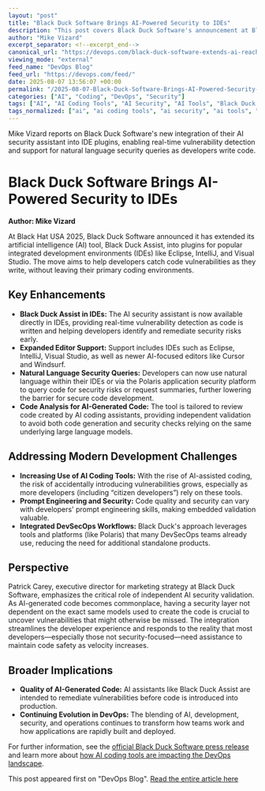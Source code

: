 ```yaml
---
layout: "post"
title: "Black Duck Software Brings AI-Powered Security to IDEs"
description: "This post covers Black Duck Software's announcement at Black Hat USA 2025 regarding the integration of their AI assistant, Black Duck Assist, directly into IDE plugins. The update offers real-time code vulnerability detection, natural language queries, and supports modern IDEs, helping developers secure code as they write. The article discusses the growing reliance on AI coding tools, the need for independent validation of generated code, and highlights how such integrated security approaches address new challenges in DevSecOps workflows."
author: "Mike Vizard"
excerpt_separator: <!--excerpt_end-->
canonical_url: "https://devops.com/black-duck-software-extends-ai-reach-to-ide-to-better-secure-code/?utm_source=rss&utm_medium=rss&utm_campaign=black-duck-software-extends-ai-reach-to-ide-to-better-secure-code"
viewing_mode: "external"
feed_name: "DevOps Blog"
feed_url: "https://devops.com/feed/"
date: 2025-08-07 13:56:07 +00:00
permalink: "/2025-08-07-Black-Duck-Software-Brings-AI-Powered-Security-to-IDEs.html"
categories: ["AI", "Coding", "DevOps", "Security"]
tags: ["AI", "AI Coding Tools", "AI Security", "AI Tools", "Black Duck Assist", "Black Hat USA", "BlackHatUSA2025", "Business Of DevOps", "Citizen Developers", "Code Generation", "Code Sight", "Code Vulnerability", "Coding", "DevOps", "DevSecOps", "Eclipse", "IDE Integration", "IntelliJ", "Large Language Model", "Polaris", "Posts", "Prompt Engineering", "Real Time Code Analysis", "Security", "Social Facebook", "Social LinkedIn", "Social X", "Software Security", "Spotlight", "Visual Studio"]
tags_normalized: ["ai", "ai coding tools", "ai security", "ai tools", "black duck assist", "black hat usa", "blackhatusa2025", "business of devops", "citizen developers", "code generation", "code sight", "code vulnerability", "coding", "devops", "devsecops", "eclipse", "ide integration", "intellij", "large language model", "polaris", "posts", "prompt engineering", "real time code analysis", "security", "social facebook", "social linkedin", "social x", "software security", "spotlight", "visual studio"]
---
```


Mike Vizard reports on Black Duck Software's new integration of their AI security assistant into IDE plugins, enabling real-time vulnerability detection and support for natural language security queries as developers write code.<!--excerpt_end-->

# Black Duck Software Brings AI-Powered Security to IDEs

**Author: Mike Vizard**

At Black Hat USA 2025, Black Duck Software announced it has extended its artificial intelligence (AI) tool, Black Duck Assist, into plugins for popular integrated development environments (IDEs) like Eclipse, IntelliJ, and Visual Studio. The move aims to help developers catch code vulnerabilities as they write, without leaving their primary coding environments.

## Key Enhancements

- **Black Duck Assist in IDEs:** The AI security assistant is now available directly in IDEs, providing real-time vulnerability detection as code is written and helping developers identify and remediate security risks early.
- **Expanded Editor Support:** Support includes IDEs such as Eclipse, IntelliJ, Visual Studio, as well as newer AI-focused editors like Cursor and Windsurf.
- **Natural Language Security Queries:** Developers can now use natural language within their IDEs or via the Polaris application security platform to query code for security risks or request summaries, further lowering the barrier for secure code development.
- **Code Analysis for AI-Generated Code:** The tool is tailored to review code created by AI coding assistants, providing independent validation to avoid both code generation and security checks relying on the same underlying large language models.

## Addressing Modern Development Challenges

- **Increasing Use of AI Coding Tools:** With the rise of AI-assisted coding, the risk of accidentally introducing vulnerabilities grows, especially as more developers (including “citizen developers”) rely on these tools.
- **Prompt Engineering and Security:** Code quality and security can vary with developers' prompt engineering skills, making embedded validation valuable.
- **Integrated DevSecOps Workflows:** Black Duck's approach leverages tools and platforms (like Polaris) that many DevSecOps teams already use, reducing the need for additional standalone products.

## Perspective

Patrick Carey, executive director for marketing strategy at Black Duck Software, emphasizes the critical role of independent AI security validation. As AI-generated code becomes commonplace, having a security layer not dependent on the exact same models used to create the code is crucial to uncover vulnerabilities that might otherwise be missed. The integration streamlines the developer experience and responds to the reality that most developers—especially those not security-focused—need assistance to maintain code safety as velocity increases.

## Broader Implications

- **Quality of AI-Generated Code:** AI assistants like Black Duck Assist are intended to remediate vulnerabilities before code is introduced into production.
- **Continuing Evolution in DevOps:** The blending of AI, development, security, and operations continues to transform how teams work and how applications are rapidly built and deployed.

For further information, see the [official Black Duck Software press release](https://www.prnewswire.com/news-releases/black-duck-unveils-groundbreaking-enhancements-to-ai-powered-application-security-assistant-at-black-hat-2025-302520767.html) and learn more about [how AI coding tools are impacting the DevOps landscape](https://devops.com/the-evolution-of-devops-continues-how-2000-token-per-second-ai-code-generation-changes-everything/).

This post appeared first on "DevOps Blog". [Read the entire article here](https://devops.com/black-duck-software-extends-ai-reach-to-ide-to-better-secure-code/?utm_source=rss&utm_medium=rss&utm_campaign=black-duck-software-extends-ai-reach-to-ide-to-better-secure-code)
